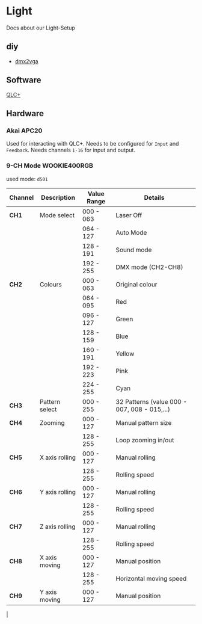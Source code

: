 # Light

Docs about our Light-Setup

## diy

- [dmx2vga](/light/dmx2vga/)

## Software

[QLC+](https://www.qlcplus.org/)

## Hardware

### Akai APC20

Used for interacting with QLC+. Needs to be configured for `Input` and `Feedback`. Needs channels `1-16` for input and output.

### 9-CH Mode WOOKIE400RGB

used mode: `d501`

| Channel | Description       | Value Range | Details                              |
|---------|-------------------|-------------|--------------------------------------|
| **CH1** | Mode select       | 000 - 063   | Laser Off                            |
|         |                   | 064 - 127   | Auto Mode                            |
|         |                   | 128 - 191   | Sound mode                           |
|         |                   | 192 - 255   | DMX mode (CH2-CH8)                   |
| **CH2** | Colours           | 000 - 063   | Original colour                      |
|         |                   | 064 - 095   | Red                                  |
|         |                   | 096 - 127   | Green                                |
|         |                   | 128 - 159   | Blue                                 |
|         |                   | 160 - 191   | Yellow                               |
|         |                   | 192 - 223   | Pink                                 |
|         |                   | 224 - 255   | Cyan                                 |
| **CH3** | Pattern select    | 000 - 255   | 32 Patterns (value 000 - 007, 008 - 015,...) |
| **CH4** | Zooming           | 000 - 127   | Manual pattern size                  |
|         |                   | 128 - 255   | Loop zooming in/out                  |
| **CH5** | X axis rolling    | 000 - 127   | Manual rolling                       |
|         |                   | 128 - 255   | Rolling speed                        |
| **CH6** | Y axis rolling    | 000 - 127   | Manual rolling                       |
|         |                   | 128 - 255   | Rolling speed                        |
| **CH7** | Z axis rolling    | 000 - 127   | Manual rolling                       |
|         |                   | 128 - 255   | Rolling speed                        |
| **CH8** | X axis moving     | 000 - 127   | Manual position                      |
|         |                   | 128 - 255   | Horizontal moving speed              |
| **CH9** | Y axis moving     | 000 - 127   | Manual position                      |
|
